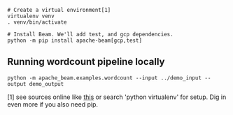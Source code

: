 
```
# Create a virtual environment[1]
virtualenv venv
. venv/bin/activate

# Install Beam. We'll add test, and gcp dependencies.
python -m pip install apache-beam[gcp,test]
```

## Running wordcount pipeline locally

```
python -m apache_beam.examples.wordcount --input ../demo_input --output demo_output
```





[1] see sources online like [this](https://realpython.com/python-virtual-environments-a-primer/) or search 'python virtualenv' for setup.  Dig in even more if you also need pip.  
